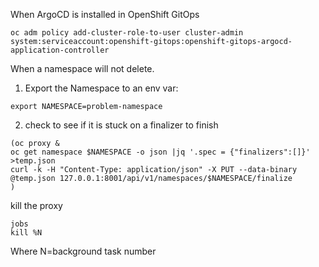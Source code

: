 When ArgoCD is installed in OpenShift GitOps 
```
oc adm policy add-cluster-role-to-user cluster-admin system:serviceaccount:openshift-gitops:openshift-gitops-argocd-application-controller
```


When a namespace will not delete. 

1) Export the Namespace to an env var: 

```
export NAMESPACE=problem-namespace 
````

2) check to see if it is stuck on a finalizer to finish 
 
```
(oc proxy &
oc get namespace $NAMESPACE -o json |jq '.spec = {"finalizers":[]}' >temp.json
curl -k -H "Content-Type: application/json" -X PUT --data-binary @temp.json 127.0.0.1:8001/api/v1/namespaces/$NAMESPACE/finalize
)
``` 
kill the proxy 
```
jobs 
kill %N
```
Where N=background task number 


